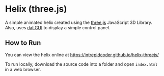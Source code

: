 # Helix (three.js)

A simple animated helix created using the [three.js](http://threejs.org/) JavaScript 3D Library.
Also, uses [dat.GUI](https://code.google.com/p/dat-gui/) to display a simple control panel.

## How to Run

You can view the helix online at https://intrepidcoder.github.io/helix-threejs/

To run locally, download the source code into a folder and open `index.html` in a web browser. 
